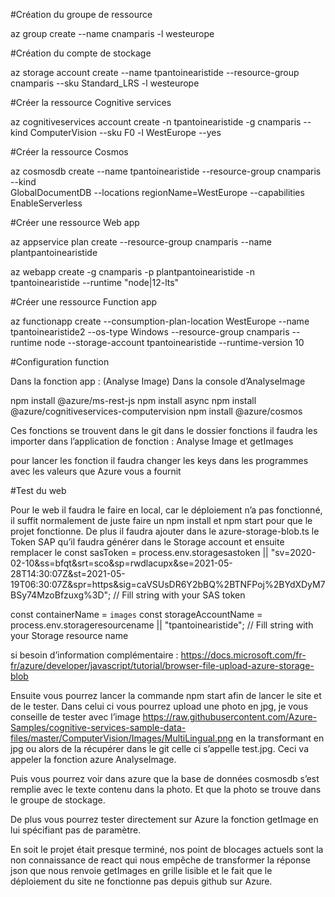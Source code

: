 #Création du groupe de ressource

az group create --name cnamparis -l westeurope

#Création du compte de stockage

az storage account create --name tpantoinearistide --resource-group cnamparis --sku Standard_LRS -l westeurope

#Créer la ressource Cognitive services

az cognitiveservices account create -n tpantoinearistide -g cnamparis --kind ComputerVision --sku F0 -l WestEurope --yes


#Créer la ressource Cosmos

az cosmosdb create --name tpantoinearistide --resource-group cnamparis --kind  
GlobalDocumentDB --locations regionName=WestEurope --capabilities EnableServerless


#Créer une ressource Web app


az appservice plan create --resource-group cnamparis --name plantpantoinearistide

az webapp create -g cnamparis -p plantpantoinearistide -n tpantoinearistide --runtime "node|12-lts"

#Créer une ressource Function app

az functionapp create --consumption-plan-location WestEurope --name tpantoinearistide2 --os-type Windows --resource-group cnamparis --runtime node --storage-account tpantoinearistide --runtime-version 10

#Configuration function

Dans la fonction app : (Analyse Image)
Dans la console d’AnalyseImage

npm install @azure/ms-rest-js
npm install async
npm install @azure/cognitiveservices-computervision 
npm install @azure/cosmos



Ces fonctions se trouvent dans le git dans le dossier fonctions il faudra les importer dans l’application de fonction
: Analyse Image et getImages

pour lancer les fonction il faudra changer les keys dans les programmes avec les valeurs que Azure vous a fournit

#Test du web

Pour le web il faudra le faire en local, car le déploiement n’a pas fonctionné, il suffit normalement de juste faire un npm install et npm start pour que le projet fonctionne.
 De plus il faudra ajouter dans le azure-storage-blob.ts le Token SAP qu’il faudra générer dans le Storage account et ensuite remplacer le const sasToken = process.env.storagesastoken || "sv=2020-02-10&ss=bfqt&srt=sco&sp=rwdlacupx&se=2021-05-28T14:30:07Z&st=2021-05-19T06:30:07Z&spr=https&sig=caVSUsDR6Y2bBQ%2BTNFPoj%2BYdXDyM7BSy74MzoBfzuxg%3D"; // Fill string with your SAS token

const containerName = `images`
const storageAccountName = process.env.storageresourcename || "tpantoinearistide"; // Fill string with your Storage resource name

si besoin d’information complémentaire : https://docs.microsoft.com/fr-fr/azure/developer/javascript/tutorial/browser-file-upload-azure-storage-blob 

Ensuite vous pourrez lancer la commande npm start afin de lancer le site et de le tester. Dans celui ci vous pourrez upload une photo en jpg, je vous conseille de tester avec l’image 
https://raw.githubusercontent.com/Azure-Samples/cognitive-services-sample-data-files/master/ComputerVision/Images/MultiLingual.png en la transformant en jpg ou alors de la récupérer dans le git celle ci s’appelle test.jpg. Ceci va appeler la fonction azure AnalyseImage.

Puis vous pourrez voir dans azure que la base de données cosmosdb s’est remplie avec le texte contenu dans la photo. Et que la photo se trouve dans le groupe de stockage.

De plus vous pourrez tester directement sur Azure la fonction getImage en lui spécifiant pas de paramètre.

En soit le projet était presque terminé, nos point de blocages actuels sont la non connaissance de react qui nous empêche de transformer la réponse json que nous renvoie getImages en grille lisible et le fait que le déploiement du site ne fonctionne pas depuis github sur Azure.
